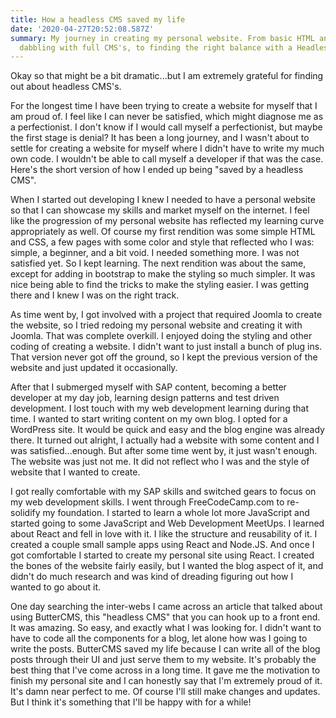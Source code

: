```yaml
---
title: How a headless CMS saved my life
date: '2020-04-27T20:52:08.587Z'
summary: My journey in creating my personal website. From basic HTML and CSS to
  dabbling with full CMS's, to finding the right balance with a Headless CMS.
---
```

Okay so that might be a bit dramatic...but I am extremely grateful for finding out about headless CMS's.

For the longest time I have been trying to create a website for myself that I am proud of. I feel like I can never be satisfied, which might diagnose me as a perfectionist. I don't know if I would call myself a perfectionist, but maybe the first stage is denial? It has been a long journey, and I wasn't about to settle for creating a website for myself where I didn't have to write my much own code. I wouldn't be able to call myself a developer if that was the case. Here's the short version of how I ended up being "saved by a headless CMS".

When I started out developing I knew I needed to have a personal website so that I can showcase my skills and market myself on the internet. I feel like the progression of my personal website has reflected my learning curve appropriately as well. Of course my first rendition was some simple HTML and CSS, a few pages with some color and style that reflected who I was: simple, a beginner, and a bit void. I needed something more. I was not satisfied yet. So I kept learning. The next rendition was about the same, except for adding in bootstrap to make the styling so much simpler. It was nice being able to find the tricks to make the styling easier. I was getting there and I knew I was on the right track.

As time went by, I got involved with a project that required Joomla to create the website, so I tried redoing my personal website and creating it with Joomla. That was complete overkill. I enjoyed doing the styling and other coding of creating a website. I didn't want to just install a bunch of plug ins. That version never got off the ground, so I kept the previous version of the website and just updated it occasionally.

After that I submerged myself with SAP content, becoming a better developer at my day job, learning design patterns and test driven development. I lost touch with my web development learning during that time. I wanted to start writing content on my own blog. I opted for a WordPress site. It would be quick and easy and the blog engine was already there. It turned out alright, I actually had a website with some content and I was satisfied...enough. But after some time went by, it just wasn't enough. The website was just not me. It did not reflect who I was and the style of website that I wanted to create.

I got really comfortable with my SAP skills and switched gears to focus on my web development skills. I went through FreeCodeCamp.com to re-solidify my foundation. I started to learn a whole lot more JavaScript and started going to some JavaScript and Web Development MeetUps. I learned about React and fell in love with it. I like the structure and reusability of it. I created a couple small sample apps using React and Node.JS. And once I got comfortable I started to create my personal site using React. I created the bones of the website fairly easily, but I wanted the blog aspect of it, and didn't do much research and was kind of dreading figuring out how I wanted to go about it.

One day searching the inter-webs I came across an article that talked about using ButterCMS, this "headless CMS" that you can hook up to a front end. It was amazing. So easy, and exactly what I was looking for. I didn't want to have to code all the components for a blog, let alone how was I going to write the posts. ButterCMS saved my life because I can write all of the blog posts through their UI and just serve them to my website. It's probably the best thing that I've come across in a long time. It gave me the motivation to finish my personal site and I can honestly say that I'm extremely proud of it. It's damn near perfect to me. Of course I'll still make changes and updates. But I think it's something that I'll be happy with for a while!